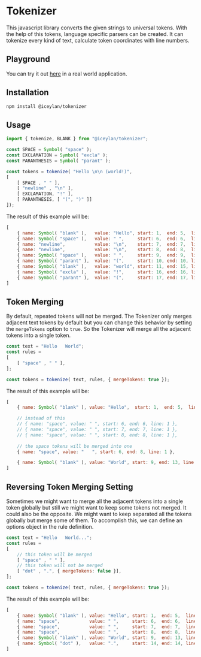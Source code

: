 # Tokenizer
This javascript library converts the given strings to universal tokens. With the help of this tokens, language specific parsers can be created. It can tokenize every kind of text, calculate token coordinates with line numbers.

## Playground
You can try it out [here](https://ismailceylan.github.io/tokenizer/) in a real world application.

## Installation
```bash
npm install @iceylan/tokenizer
```

## Usage
```js
import { tokenize, BLANK } from "@iceylan/tokenizer";

const SPACE = Symbol( "space" );
const EXCLAMATION = Symbol( "excla" );
const PARANTHESIS = Symbol( "parant" );

const tokens = tokenize( "Hello \n\n (world!)",
[
	[ SPACE , " " ],
	[ "newline" , "\n" ],
	[ EXCLAMATION, "!" ],
	[ PARANTHESIS, [ "(", ")" ]]
]);
```

The result of this example will be:

```js
[
	{ name: Symbol( "blank" ),   value: "Hello", start: 1,  end: 5,  line: 1 },
	{ name: Symbol( "space" ),   value: " ",     start: 6,  end: 6,  line: 1 },
	{ name: "newline",           value: "\n",    start: 7,  end: 7,  line: 2 },
	{ name: "newline",           value: "\n",    start: 8,  end: 8,  line: 3 },
	{ name: Symbol( "space" ),   value: " ",     start: 9,  end: 9,  line: 3 },
	{ name: Symbol( "parant" ),  value: "(",     start: 10, end: 10, line: 3 },
	{ name: Symbol( "blank" ),   value: "world", start: 11, end: 15, line: 3 },
	{ name: Symbol( "excla" ),   value: "!",     start: 16, end: 16, line: 3 },
	{ name: Symbol( "parant" ),  value: "(",     start: 17, end: 17, line: 3 }
]
```

## Token Merging
By default, repeated tokens will not be merged. The Tokenizer only merges adjacent text tokens by default but you can change this behavior by setting the `mergeTokens` option to `true`. So the Tokenizer will merge all the adjacent tokens into a single token.

```js
const text = "Hello   World";
const rules =
[
	[ "space" , " " ],
];

const tokens = tokenize( text, rules, { mergeTokens: true });
```

The result of this example will be:

```js
[
	{ name: Symbol( "blank" ), value: "Hello",  start: 1,  end: 5,  line: 1 },

	// instead of this
	// { name: "space", value: " ", start: 6, end: 6, line: 1 },
	// { name: "space", value: " ", start: 7, end: 7, line: 1 },
	// { name: "space", value: " ", start: 8, end: 8, line: 1 },
	
	// the space tokens will be merged into one
	{ name: "space", value: "   ", start: 6, end: 8, line: 1 },

	{ name: Symbol( "blank" ), value: "World", start: 9, end: 13, line: 1 },
]
```

## Reversing Token Merging Setting
Sometimes we might want to merge all the adjacent tokens into a single token globally but still we might want to keep some tokens not merged. It could also be the opposite. We might want to keep separated all the tokens globally but merge some of them. To accomplish this, we can define an options object in the rule definition.

```js
const text = "Hello   World...";
const rules =
[
	// this token will be merged
	[ "space" , " " ],
	// this token will not be merged
	[ "dot" , ".", { mergeTokens: false }],
];

const tokens = tokenize( text, rules, { mergeTokens: true });
```

The result of this example will be:

```js
[
	{ name: Symbol( "blank" ), value: "Hello", start: 1,  end: 5,  line: 1 },
	{ name: "space",           value: " ",     start: 6,  end: 6,  line: 1 },
	{ name: "space",           value: " ",     start: 7,  end: 7,  line: 1 },
	{ name: "space",           value: " ",     start: 8,  end: 8,  line: 1 },
	{ name: Symbol( "blank" ), value: "World", start: 9,  end: 13, line: 1 },
	{ name: Symbol( "dot" ),   value: ".",     start: 14, end: 14, line: 1 },
]	
```
